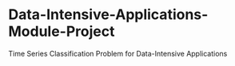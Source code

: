 # Data-Intensive-Applications-Module-Project
Time Series Classification Problem for Data-Intensive Applications
